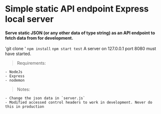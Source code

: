 # Simple static API endpoint Express local server

#### Serve static JSON (or any other data of type string) as an API endpoint to fetch data from for development.

'git clone <this repo>'
`npm install`
`npm start test`
A server on 127.0.0.1 port 8080 must have started. 

> Requirements:

    - NodeJs
    - Express
    - nodemon

> Notes:

    - Change the json data in `server.js`
    - Modified accessed control headers to work in development. Never do this in production
